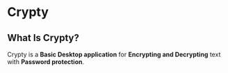 # Crypty 

## What Is Crypty? 
Crypty is a **Basic Desktop application** for **Encrypting and Decrypting** text with **Password protection**.
